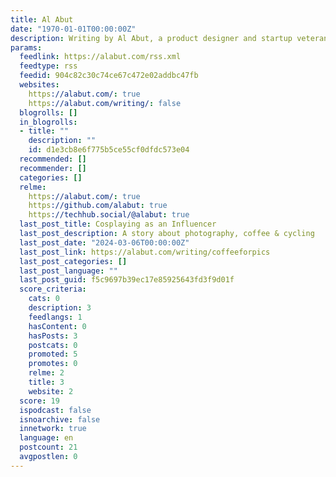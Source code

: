 ```yaml
---
title: Al Abut
date: "1970-01-01T00:00:00Z"
description: Writing by Al Abut, a product designer and startup veteran.
params:
  feedlink: https://alabut.com/rss.xml
  feedtype: rss
  feedid: 904c82c30c74ce67c472e02addbc47fb
  websites:
    https://alabut.com/: true
    https://alabut.com/writing/: false
  blogrolls: []
  in_blogrolls:
  - title: ""
    description: ""
    id: d1e3cb8e6f775b5ce55cf0dfdc573e04
  recommended: []
  recommender: []
  categories: []
  relme:
    https://alabut.com/: true
    https://github.com/alabut: true
    https://techhub.social/@alabut: true
  last_post_title: Cosplaying as an Influencer
  last_post_description: A story about photography, coffee & cycling
  last_post_date: "2024-03-06T00:00:00Z"
  last_post_link: https://alabut.com/writing/coffeeforpics
  last_post_categories: []
  last_post_language: ""
  last_post_guid: f5c9697b39ec17e85925643fd3f9d01f
  score_criteria:
    cats: 0
    description: 3
    feedlangs: 1
    hasContent: 0
    hasPosts: 3
    postcats: 0
    promoted: 5
    promotes: 0
    relme: 2
    title: 3
    website: 2
  score: 19
  ispodcast: false
  isnoarchive: false
  innetwork: true
  language: en
  postcount: 21
  avgpostlen: 0
---
```

